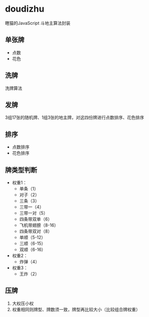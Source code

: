 # doudizhu
瞎猫的JavaScript 斗地主算法封装

## 单张牌
- 点数
- 花色
## 洗牌
洗牌算法
## 发牌
3组17张的随机牌、1组3张的地主牌，对这四份牌进行点数排序、花色排序
## 排序
- 点数排序
- 花色排序
## 牌类型判断
- 权重1：
    - 单条（1）
    - 对子（2）
    - 三条（3）
    - 三带一（4）
    - 三带一对（5）
    - 四条带双单（6）
    - 飞机带翅膀（8-16）
    - 四条带双对（8）
    - 单顺（5-12）
    - 三顺（6-15）
    - 双顺（6-16）
- 权重2：
    - 炸弹（4）
- 权重3：
    - 王炸（2）
## 压牌
1. 大权压小权
2. 权重相同则牌型、牌数须一致，牌型再比较大小（比较组合牌权重）